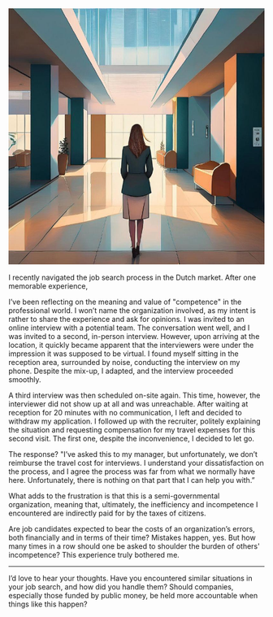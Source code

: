 <!--
.. title: On Competence and Professionalism
.. slug: on-competence
.. date: 2024-09-20
.. tags: rant, work-ethics-nl, reflection 
.. type: text
.. description: rant-schiphol
-->

<div class ="blog_pic">
<img class = "blog_pic" src="/images/posts/2025/empty-office.jpeg">
</div>

I recently navigated the job search process in the Dutch market. After one memorable experience, 

I’ve been reflecting on the meaning and value of "competence" in the professional world. I won’t name the organization involved, as my intent is rather to share the experience and ask for opinions.
I was invited to an online interview with a potential team. The conversation went well, and I was invited to a second, in-person interview. However, upon arriving at the location, it quickly became apparent that the interviewers were under the impression it was supposed to be virtual. I found myself sitting in the reception area, surrounded by noise, conducting the interview on my phone.
Despite the mix-up, I adapted, and the interview proceeded smoothly.

<!-- TEASER_END -->

A third interview was then scheduled on-site again. This time, however, the interviewer did not show up at all and was unreachable. After waiting at reception for 20 minutes with no communication, I left and decided to withdraw my application. I followed up with the recruiter, politely explaining the situation and requesting compensation for my travel expenses for this second visit. The first one, despite the inconvenience, I decided to let go.

The response? "I’ve asked this to my manager, but unfortunately, we don’t reimburse the travel cost for interviews. I understand your dissatisfaction on the process, and I agree the process was far from what we normally have here. Unfortunately, there is nothing on that part that I can help you with.”

What adds to the frustration is that this is a semi-governmental organization, meaning that, ultimately, the inefficiency and incompetence I encountered are indirectly paid for by the taxes of citizens.

Are job candidates expected to bear the costs of an organization’s errors, both financially and in terms of their time? Mistakes happen, yes. But how many times in a row should one be asked to shoulder the burden of others' incompetence? This experience truly bothered me.

___

I’d love to hear your thoughts. Have you encountered similar situations in your job search, and how did you handle them? Should companies, especially those funded by public money, be held more accountable when things like this happen?

